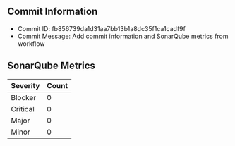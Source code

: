 ## Commit Information
- Commit ID: fb856739da1d31aa7bb13b1a8dc35f1ca1cadf9f
- Commit Message: Add commit information and SonarQube metrics from workflow
## SonarQube Metrics
| Severity | Count |
|----------|-------|
| Blocker  | 0 |
| Critical | 0 |
| Major    | 0 |
| Minor    | 0 |
